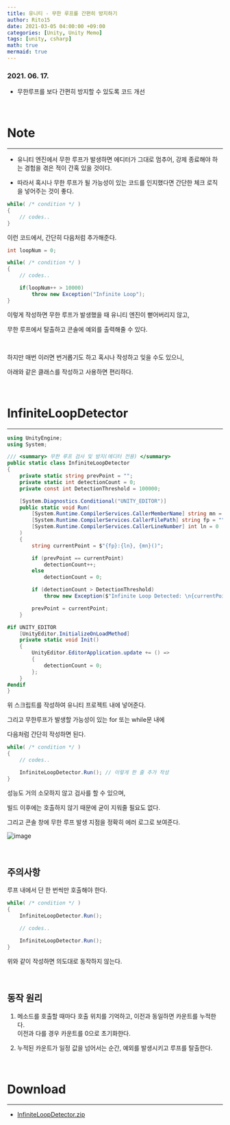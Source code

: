 ```yaml
---
title: 유니티 - 무한 루프를 간편히 방지하기
author: Rito15
date: 2021-03-05 04:00:00 +09:00
categories: [Unity, Unity Memo]
tags: [unity, csharp]
math: true
mermaid: true
---
```


### 2021. 06. 17.
- 무한루프를 보다 간편히 방지할 수 있도록 코드 개선

<br>

# Note
---
- 유니티 엔진에서 무한 루프가 발생하면 에디터가 그대로 멈추어, 강제 종료해야 하는 경험을 겪은 적이 간혹 있을 것이다.

- 따라서 혹시나 무한 루프가 될 가능성이 있는 코드를 인지했다면 간단한 체크 로직을 넣어주는 것이 좋다.

```cs
while( /* condition */ )
{
    // codes..
}
```

이런 코드에서, 간단히 다음처럼 추가해준다.


```cs
int loopNum = 0;

while( /* condition */ )
{
    // codes..

    if(loopNum++ > 10000)
        throw new Exception("Infinite Loop");
}
```

이렇게 작성하면 무한 루프가 발생했을 때 유니티 엔진이 뻗어버리지 않고,

무한 루프에서 탈출하고 콘솔에 예외를 출력해줄 수 있다.

<br>

하지만 매번 이러면 번거롭기도 하고 혹시나 작성하고 잊을 수도 있으니,

아래와 같은 클래스를 작성하고 사용하면 편리하다.

<br>

# InfiniteLoopDetector
---

```cs
using UnityEngine;
using System;

/// <summary> 무한 루프 검사 및 방지(에디터 전용) </summary>
public static class InfiniteLoopDetector
{
    private static string prevPoint = "";
    private static int detectionCount = 0;
    private const int DetectionThreshold = 100000;

    [System.Diagnostics.Conditional("UNITY_EDITOR")]
    public static void Run(
        [System.Runtime.CompilerServices.CallerMemberName] string mn = "",
        [System.Runtime.CompilerServices.CallerFilePath] string fp = "",
        [System.Runtime.CompilerServices.CallerLineNumber] int ln = 0
    )
    {
        string currentPoint = $"{fp}:{ln}, {mn}()";

        if (prevPoint == currentPoint)
            detectionCount++;
        else
            detectionCount = 0;

        if (detectionCount > DetectionThreshold)
            throw new Exception($"Infinite Loop Detected: \n{currentPoint}\n\n");

        prevPoint = currentPoint;
    }

#if UNITY_EDITOR
    [UnityEditor.InitializeOnLoadMethod]
    private static void Init()
    {
        UnityEditor.EditorApplication.update += () =>
        {
            detectionCount = 0;
        };
    }
#endif
}
```

위 스크립트를 작성하여 유니티 프로젝트 내에 넣어준다.


그리고 무한루프가 발생할 가능성이 있는 for 또는 while문 내에

다음처럼 간단히 작성하면 된다.

```cs
while( /* condition */ )
{
    // codes..

    InfiniteLoopDetector.Run(); // 이렇게 한 줄 추가 작성
}
```

성능도 거의 소모하지 않고 검사를 할 수 있으며, 

빌드 이후에는 호출하지 않기 때문에 굳이 지워줄 필요도 없다.

그리고 콘솔 창에 무한 루프 발생 지점을 정확히 에러 로그로 보여준다.

![image](https://user-images.githubusercontent.com/42164422/122255002-aaf80100-cf08-11eb-986e-63060ee94bcd.png)

<br>

## **주의사항**

루프 내에서 단 한 번씩만 호출해야 한다.

```cs
while( /* condition */ )
{
    InfiniteLoopDetector.Run();

    // codes..

    InfiniteLoopDetector.Run();
}
```

위와 같이 작성하면 의도대로 동작하지 않는다.

<br>

## **동작 원리**

1. 메소드를 호출할 때마다 호출 위치를 기억하고, 이전과 동일하면 카운트를 누적한다.<br>
   이전과 다를 경우 카운트를 0으로 초기화한다.

2. 누적된 카운트가 일정 값을 넘어서는 순간, 예외를 발생시키고 루프를 탈출한다.

<br>

# Download
---
- [InfiniteLoopDetector.zip](https://github.com/rito15/Images/files/6680557/InfiniteLoopDetector.zip)